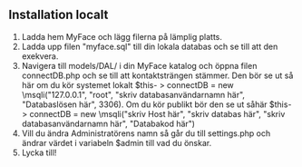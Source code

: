 
## Installation localt

1. Ladda hem MyFace och lägg filerna på lämplig platts.
2. Ladda upp filen "myface.sql" till din lokala databas och se till att den exekvera.
3. Navigera till models/DAL/ i din MyFace katalog och öppna filen connectDB.php och se till att kontaktsträngen stämmer. Den bör se ut så här om du kör systemet  lokalt $this- > connectDB = new \msqli("127.0.0.1", "root", "skriv databasanvändarnamn här", "Databaslösen här", 3306). Om du kör publikt bör den se ut såhär $this- > connectDB = new \msqli("skriv Host här", "skriv databas här", "skriv databasanvändarnamn här", "Databakod här")
4. Vill du ändra Administratörens namn så går du till settings.php och ändrar värdet i variabeln $admin till vad du önskar.
5. Lycka till!
